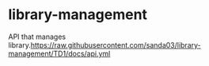 # library-management
API that manages library.https://raw.githubusercontent.com/sanda03/library-management/TD1/docs/api.yml
